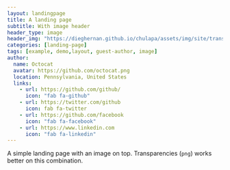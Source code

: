 ```yaml
---
layout: landingpage
title: A landing page
subtitle: With image header
header_type: image
header_img: "https://dieghernan.github.io/chulapa/assets/img/site/transparent.png"
categories: [landing-page]
tags: [example, demo,layout, guest-author, image]
author:
  name: Octocat
  avatar: https://github.com/octocat.png
  location: Pennsylvania, United States
  links:                
    - url: https://github.com/github/
      icon: "fab fa-github"
    - url: https://twitter.com/github
      icon: fab fa-twitter
    - url: https://github.com/facebook
      icon: "fab fa-facebook"
    - url: https://www.linkedin.com
      icon: "fab fa-linkedin"
---
```


A simple landing page with an image on top. Transparencies (`png`) works better on this combination.